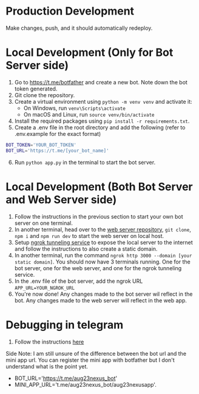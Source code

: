 # Production Development

Make changes, push, and it should automatically redeploy.

# Local Development (Only for Bot Server side)

1. Go to https://t.me/botfather and create a new bot. Note down the bot token generated.
2. Git clone the repository.
3. Create a virtual environment using `python -m venv venv` and activate it:
   - On Windows, run `venv\Scripts\activate`
   - On macOS and Linux, run `source venv/bin/activate`
4. Install the required packages using `pip install -r requirements.txt`.
5. Create a .env file in the root directory and add the following (refer to .env.example for the exact format)

```bash
BOT_TOKEN='YOUR_BOT_TOKEN'
BOT_URL='https://t.me/[your_bot_name]'
```

6. Run `python app.py` in the terminal to start the bot server.

# Local Development (Both Bot Server and Web Server side)

1. Follow the instructions in the previous section to start your own bot server on one terminal.
2. In another terminal, head over to the [web server repository](https://github.com/NexusMiniApps/NexusMeet), `git clone`, `npm i` and `npm run dev` to start the web server on local host.
3. Setup [ngrok tunneling service](https://ngrok.com/docs/getting-started/) to expose the local server to the internet and follow the instructions to also create a static domain.
4. In another terminal, run the command `ngrok http 3000 --domain [your static domain]`. You should now have 3 terminals running. One for the bot server, one for the web server, and one for the ngrok tunneling service.
5. In the .env file of the bot server, add the ngrok URL
   `APP_URL=YOUR_NGROK_URL`
6. You're now done! Any changes made to the bot server wil reflect in the bot. Any changes made to the web server will reflect in the web app.

# Debugging in telegram

1. Follow the instructions [here](https://docs.ton.org/develop/dapps/telegram-apps/testing-apps)

Side Note: I am still unsure of the difference between the bot url and the mini app url. You can register the mini app with botfather but I don't understand what is the point yet.

- BOT_URL='https://t.me/aug23nexus_bot'
- MINI_APP_URL='t.me/aug23nexus_bot/aug23nexusapp'.
